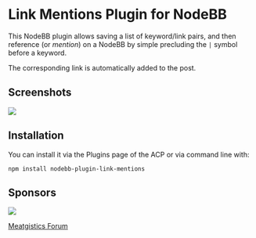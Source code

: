 # Link Mentions Plugin for NodeBB

This NodeBB plugin allows saving a list of keyword/link pairs, and then reference (or *mention*) on a NodeBB by simple precluding the `|` symbol before a keyword.

The corresponding link is automatically added to the post.

## Screenshots

[![](https://i.imgur.com/0pLtapf.png)](https://i.imgur.com/0pLtapf.png)

## Installation

You can install it via the Plugins page of the ACP or via command line with:

    npm install nodebb-plugin-link-mentions

## Sponsors

[![](https://i.imgur.com/Fw5xLA1.jpg)](https://www.waltonsinc.com/)

[Meatgistics Forum](http://meatgistics.waltonsinc.com/)
